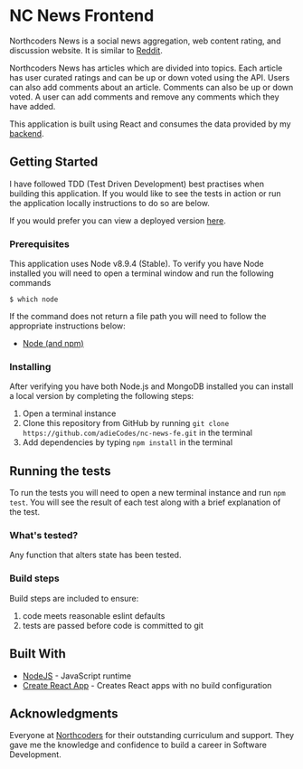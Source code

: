 # NC News Frontend

Northcoders News is a social news aggregation, web content rating, and discussion website. It is similar to [Reddit](https://www.reddit.com/).

Northcoders News has articles which are divided into topics. Each article has user curated ratings and can be up or down voted using the API. Users can also add comments about an article. Comments can also be up or down voted. A user can add comments and remove any comments which they have added.

This application is built using React and consumes the data provided by my [backend](https://github.com/adieCodes/nc-news-be).

## Getting Started

I have followed TDD (Test Driven Development) best practises when building this application. If you would like to see the tests in action or run the application locally instructions to do so are below.

If you would prefer you can view a deployed version [here](http://adie-nc-news-fe.herokuapp.com/).

### Prerequisites

This application uses Node v8.9.4 (Stable). To verify you have Node installed you will need to open a terminal window and run the following commands

```
$ which node
```

If the command does not return a file path you will need to follow the appropriate instructions below:

* [Node (and npm)](https://docs.npmjs.com/getting-started/installing-node)

### Installing

After verifying you have both Node.js and MongoDB installed you can install a local version by completing the following steps:

1.  Open a terminal instance
2.  Clone this repository from GitHub by running `git clone https://github.com/adieCodes/nc-news-fe.git` in the terminal
3.  Add dependencies by typing `npm install` in the terminal

## Running the tests

To run the tests you will need to open a new terminal instance and run `npm test`. You will see the result of each test along with a brief explanation of the test.

### What's tested?

Any function that alters state has been tested.

### Build steps

Build steps are included to ensure:

1.  code meets reasonable eslint defaults
2.  tests are passed before code is committed to git

## Built With

* [NodeJS](https://nodejs.org/en/) - JavaScript runtime
* [Create React App](https://github.com/facebook/create-react-app) - Creates React apps with no build configuration

## Acknowledgments

Everyone at [Northcoders](https://northcoders.com/) for their outstanding curriculum and support. They gave me the knowledge and confidence to build a career in Software Development.
